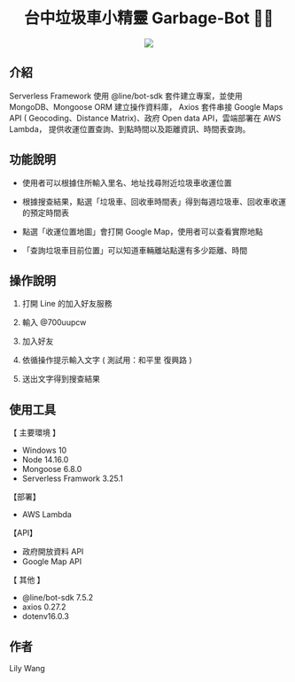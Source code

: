 <h1 align="center">台中垃圾車小精靈 Garbage-Bot 🧚‍♀️</h1>

<div align="center"><img src="https://user-images.githubusercontent.com/92621470/209444056-f03d9b47-4d3f-4f63-862a-974a700be9af.png"></div>

<h2>介紹</h2>  
Serverless Framework 使用 @line/bot-sdk 套件建立專案，並使用 MongoDB、Mongoose ORM 建立操作資料庫，
Axios 套件串接 Google Maps API ( Geocoding、Distance Matrix)、政府 Open data API，雲端部署在 AWS Lambda，
提供收運位置查詢、到點時間以及距離資訊、時間表查詢。

<h2>功能說明</h2>  

* 使用者可以根據住所輸入里名、地址找尋附近垃圾車收運位置  

* 根據搜查結果，點選「垃圾車、回收車時間表」得到每週垃圾車、回收車收運的預定時間表   

* 點選「收運位置地圖」會打開 Google Map，使用者可以查看實際地點     

* 「查詢垃圾車目前位置」可以知道車輛離站點還有多少距離、時間      

<h2>操作說明</h2>

1. 打開 Line 的加入好友服務  

2. 輸入 @700uupcw

3. 加入好友  

4. 依循操作提示輸入文字 ( 測試用：和平里 復興路 )

5. 送出文字得到搜查結果  


<h2>使用工具</h2>

【 主要環境 】  
* Windows 10    
* Node 14.16.0  
* Mongoose 6.8.0  
* Serverless Framwork 3.25.1   

【部署】  
* AWS Lambda  

【API】  
* 政府開放資料 API  
* Google Map API  

【 其他 】  
* @line/bot-sdk 7.5.2  
* axios 0.27.2  
* dotenv16.0.3  

<h2>作者</h2>
Lily Wang

